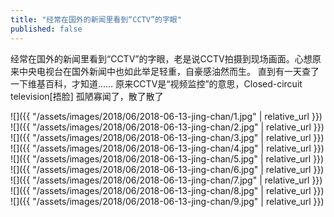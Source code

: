 ```yaml
---
title: "经常在国外的新闻里看到“CCTV”的字眼"
published: false
---
```

经常在国外的新闻里看到“CCTV”的字眼，老是说CCTV拍摄到现场画面。心想原来中央电视台在国外新闻中也如此举足轻重，自豪感油然而生。
直到有一天查了一下维基百科，才知道…… 原来CCTV是“视频监控”的意思，Closed-circuit television[捂脸] 孤陋寡闻了，散了散了



![]({{ "/assets/images/2018/06/2018-06-13-jing-chan/1.jpg" | relative_url }})
![]({{ "/assets/images/2018/06/2018-06-13-jing-chan/2.jpg" | relative_url }})
![]({{ "/assets/images/2018/06/2018-06-13-jing-chan/3.jpg" | relative_url }})
![]({{ "/assets/images/2018/06/2018-06-13-jing-chan/4.jpg" | relative_url }})
![]({{ "/assets/images/2018/06/2018-06-13-jing-chan/5.jpg" | relative_url }})
![]({{ "/assets/images/2018/06/2018-06-13-jing-chan/6.jpg" | relative_url }})
![]({{ "/assets/images/2018/06/2018-06-13-jing-chan/7.jpg" | relative_url }})
![]({{ "/assets/images/2018/06/2018-06-13-jing-chan/8.jpg" | relative_url }})
![]({{ "/assets/images/2018/06/2018-06-13-jing-chan/9.jpg" | relative_url }})
